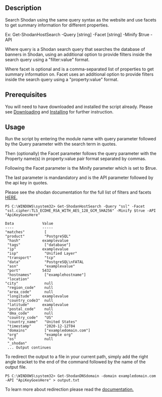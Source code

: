 ## Description

Search Shodan using the same query syntax as the website and use facets to get summary information for different properties. 

Ex: Get-ShodanHostSearch -Query [string] -Facet [string] -Minify $true -API

Where query is a Shodan search query that searches the database of banners in Shodan, using an additional option to provide filters inside the search query using a "filter:value" format.

Where facet is optional and is a comma-separated list of properties to get summary information on. 
Facet uses an additional option to provide filters inside the search query using a "property:value" format.
 


## Prerequisites
You will need to have downloaded and installed the script already. Please see [Downloading](https://github.com/simeononsecurity/Shodan_PS#Download) and [Installing](https://github.com/simeononsecurity/Shodan_PS#Install) for further instruction.

## Usage
Run the script by entering the module name with query parameter followed by the Query parameter with the search term in quotes.

Then (optionally) the Facet parameter follows the query parameter with the Property name(s) in property:value pair format separated by commas.

Following the Facet parameter is the Minify parameter which is set to $true.

The last parameter is mandandatory and is the API parameter followed by the api key in quotes.

Please see the shodan documentation for the full list of filters and facets [HERE.](https://developer.shodan.io/api)

```
PS C:\WINDOWS\system32> Get-ShodanHostSearch -Query "ssl" -Facet "ssl.cipher:TLS_ECDHE_RSA_WITH_AES_128_GCM_SHA256" -Minify $true -API "ApiKeyGoesHere"

Data             Value
----             -----
"matches"         [
"product"         "PostgreSQL"
 "hash"          examplevalue
 "tags"           ["database"]
 "ip"            examplevalue
 "isp"            "Unified Layer"
 "transport"      "tcp"
 "data"           "PostgreSQL\nFATAL
 "asn"            "examplevalue"
 "port"          5432
 "hostnames"      ["examplehostname"]
 "location"
"city"            null
 "region_code"    null
 "area_code"      null
 "longitude"     examplevalue
 "country_code3"  null
 "latitude"      examplevalue
 "postal_code"    null
 "dma_code"       null
 "country_code"   "US"
 "country_name"   "United States"
 "timestamp"      "2020-12-12T04
 "domains"        ["exampledomain.com"]
 "org"            "example org"
 "os"             null
 "_shodan"
 ... Output continues
 ```

To redirect the output to a file in your current path, simply add the right angle bracket to the end of the command followed by the name of the output file. 
```
PS C:\WINDOWS\system32> Get-ShodanDNSdomain -domain exampledomain.com -API "ApiKeyGoesHere" > output.txt
```

To learn more about redirection please read the [documentation.](https://docs.microsoft.com/en-us/powershell/module/microsoft.powershell.core/about/about_redirection?view=powershell-7.1#:~:text=Use%20the%20Out%2DFile%20cmdlet,sends%20it%20to%20the%20pipeline.)

